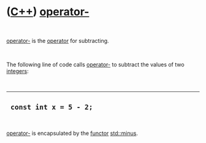 
 

 

 

 

 

([C++](Cpp.md)) [operator-](CppOperatorMinus.md)
==================================================

 

[operator-](CppOperatorMinus.md) is the [operator](CppOperator.md) for
subtracting.

 

The following line of code calls [operator-](CppOperatorMinus.md) to
subtract the values of two [integers](CppInt.md):

 

  -------------------------
  ` const int x = 5 - 2;`
  -------------------------

 

[operator-](CppOperatorMinus.md) is encapsulated by the
[functor](CppFunctor.md) [std::minus](CppMinus.md).

 

 

 

 

 

 

